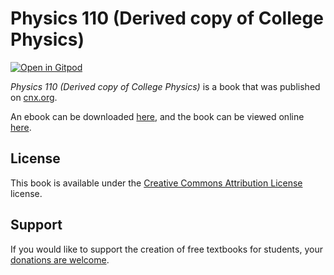 # Physics 110 (Derived copy of College Physics)

[![Open in Gitpod](https://gitpod.io/button/open-in-gitpod.svg)](https://gitpod.io/from-referrer/)

_Physics 110 (Derived copy of College Physics)_ is a book that was published on [cnx.org](https://cnx.org/).

An ebook can be downloaded [here](https://github.com/cnx-user-books/cnxbook-physics-110-derived-copy-of-college-physics/releases/latest), and the book can be viewed online [here](https://github.com/cnx-user-books/cnxbook-physics-110-derived-copy-of-college-physics/releases/latest).

## License
This book is available under the [Creative Commons Attribution License](./LICENSE) license.

## Support
If you would like to support the creation of free textbooks for students, your [donations are welcome](https://riceconnect.rice.edu/donation/support-openstax-banner).
